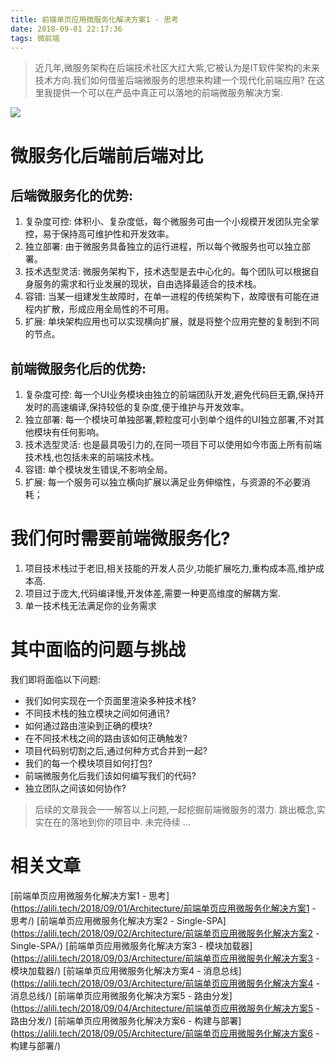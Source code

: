 ```yaml
---
title: 前端单页应用微服务化解决方案1 - 思考 
date: 2018-09-01 22:17:36
tags: 微前端
---
```

> 近几年,微服务架构在后端技术社区大红大紫,它被认为是IT软件架构的未来技术方向.我们如何借鉴后端微服务的思想来构建一个现代化前端应用?
在这里我提供一个可以在产品中真正可以落地的前端微服务解决方案.

![](https://user-gold-cdn.xitu.io/2017/12/27/16098869b848027e?imageView2/0/w/1280/h/960/format/webp/ignore-error/1)
# 微服务化后端前后端对比

## 后端微服务化的优势:

1. 复杂度可控: 体积小、复杂度低，每个微服务可由一个小规模开发团队完全掌控，易于保持高可维护性和开发效率。
2. 独立部署: 由于微服务具备独立的运行进程，所以每个微服务也可以独立部署。
3. 技术选型灵活: 微服务架构下，技术选型是去中心化的。每个团队可以根据自身服务的需求和行业发展的现状，自由选择最适合的技术栈。
4. 容错: 当某一组建发生故障时，在单一进程的传统架构下，故障很有可能在进程内扩散，形成应用全局性的不可用。
5. 扩展: 单块架构应用也可以实现横向扩展，就是将整个应用完整的复制到不同的节点。

## 前端微服务化后的优势:

1. 复杂度可控: 每一个UI业务模块由独立的前端团队开发,避免代码巨无霸,保持开发时的高速编译,保持较低的复杂度,便于维护与开发效率。
2. 独立部署: 每一个模块可单独部署,颗粒度可小到单个组件的UI独立部署,不对其他模块有任何影响。
3. 技术选型灵活: 也是最具吸引力的,在同一项目下可以使用如今市面上所有前端技术栈,也包括未来的前端技术栈。
4. 容错: 单个模块发生错误,不影响全局。
5. 扩展: 每一个服务可以独立横向扩展以满足业务伸缩性，与资源的不必要消耗；

# 我们何时需要前端微服务化?

1. 项目技术栈过于老旧,相关技能的开发人员少,功能扩展吃力,重构成本高,维护成本高.
2. 项目过于庞大,代码编译慢,开发体差,需要一种更高维度的解耦方案.
3. 单一技术栈无法满足你的业务需求

# 其中面临的问题与挑战

我们即将面临以下问题:

* 我们如何实现在一个页面里渲染多种技术栈?
* 不同技术栈的独立模块之间如何通讯?
* 如何通过路由渲染到正确的模块?
* 在不同技术栈之间的路由该如何正确触发?
* 项目代码别切割之后,通过何种方式合并到一起?
* 我们的每一个模块项目如何打包?
* 前端微服务化后我们该如何编写我们的代码?
* 独立团队之间该如何协作?

> 后续的文章我会一一解答以上问题,一起挖掘前端微服务的潜力.
跳出概念,实实在在的落地到你的项目中.
未完待续 ...

# 相关文章
[前端单页应用微服务化解决方案1 - 思考](https://alili.tech/2018/09/01/Architecture/前端单页应用微服务化解决方案1 - 思考/)
[前端单页应用微服务化解决方案2 - Single-SPA](https://alili.tech/2018/09/02/Architecture/前端单页应用微服务化解决方案2 - Single-SPA/)
[前端单页应用微服务化解决方案3 - 模块加载器](https://alili.tech/2018/09/03/Architecture/前端单页应用微服务化解决方案3 - 模块加载器/)
[前端单页应用微服务化解决方案4 - 消息总线](https://alili.tech/2018/09/03/Architecture/前端单页应用微服务化解决方案4 - 消息总线/)
[前端单页应用微服务化解决方案5 - 路由分发](https://alili.tech/2018/09/04/Architecture/前端单页应用微服务化解决方案5 - 路由分发/)
[前端单页应用微服务化解决方案6 - 构建与部署](https://alili.tech/2018/09/05/Architecture/前端单页应用微服务化解决方案6 - 构建与部署/)






